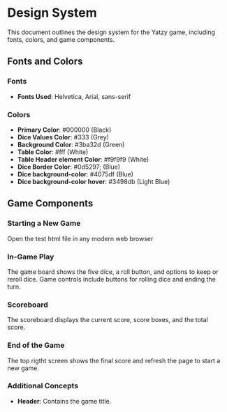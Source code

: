 # Design System

This document outlines the design system for the Yatzy game, including fonts, colors, and game components.

## Fonts and Colors

### Fonts
- **Fonts Used**: Helvetica, Arial, sans-serif

### Colors
- **Primary Color**: #000000 (Black)
- **Dice Values Color**: #333 (Grey)
- **Background Color**: #3ba32d (Green)
- **Table Color**: #fff (White)
- **Table Header element Color**: #f9f9f9 (White)
- **Dice Border Color**: #0d5297; (Blue)
- **Dice background-color**: #4075df (Blue)
- **Dice background-color hover**: #3498db (Light Blue)


## Game Components

### Starting a New Game
Open the test html file in any modern web browser

### In-Game Play
The game board shows the five dice, a roll button, and options to keep or reroll dice. Game controls include buttons for rolling dice and ending the turn.

### Scoreboard
The scoreboard displays the current score, score boxes, and the total score.

### End of the Game
The top rigtht screen shows the final score and refresh the page to start a new game.

### Additional Concepts
- **Header**: Contains the game title.